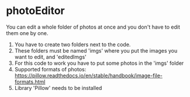 # photoEditor
You can edit a whole folder of photos at once and you don't have to edit them one by one.

1. You have to create two folders next to the code.
2. These folders must be named 'imgs' where you put the images you want to edit, and 'editedImgs'
3. For this code to work you have to put some photos in the 'imgs' folder
4. Supported formats of photos: https://pillow.readthedocs.io/en/stable/handbook/image-file-formats.html
5. Library 'Pillow' needs to be installed
